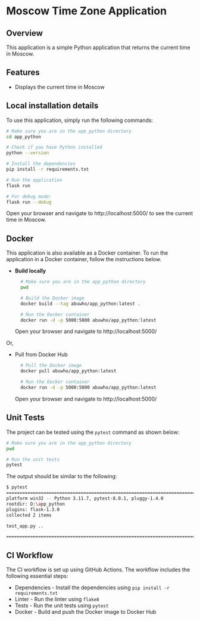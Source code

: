 # Moscow Time Zone Application

## Overview
This application is a simple Python application that returns the current time in Moscow. 

## Features
- Displays the current time in Moscow

## Local installation details

To use this application, simply run the following commands:

```bash
# Make sure you are in the app_python directory
cd app_python

# Check if you have Python installed
python --version

# Install the dependencies
pip install -r requirements.txt

# Run the application
flask run

# For debug mode: 
flask run --debug
```

Open your browser and navigate to http://localhost:5000/ to see the current time in Moscow.

## Docker
This application is also available as a Docker container. To run the application in a Docker container, follow the instructions below.

- **Build locally**
  ```bash
    # Make sure you are in the app_python directory
    pwd

    # Build the Docker image
    docker build --tag abuwho/app_python:latest .

    # Run the Docker container
    docker run -d -p 5000:5000 abuwho/app_python:latest
  ```
  Open your browser and navigate to http://localhost:5000/

Or, 

- Pull from Docker Hub
  ```bash
    # Pull the Docker image
    docker pull abuwho/app_python:latest

    # Run the Docker container
    docker run -d -p 5000:5000 abuwho/app_python:latest
  ```
  Open your browser and navigate to http://localhost:5000/


## Unit Tests
The project can be tested using the `pytest` command as shown below:
  ```bash
  # Make sure you are in the app_python directory
  pwd

  # Run the unit tests
  pytest
  ```
  The output should be similar to the following:
  ```bash
  $ pytest
  ============================================================================================ test session starts =============================================================================================
  platform win32 -- Python 3.11.7, pytest-8.0.1, pluggy-1.4.0
  rootdir: D:\app_python
  plugins: flask-1.3.0
  collected 2 items

  test_app.py ..                                                                                                                                                                                          [100%]

  ============================================================================================= 2 passed in 0.18s ==============================================================================================
  ```

## CI Workflow
The CI workflow is set up using GitHub Actions. The workflow includes the following essential steps:
- Dependencies - Install the dependencies using `pip install -r requirements.txt`
- Linter - Run the linter using `flake8`
- Tests - Run the unit tests using `pytest`
- Docker - Build and push the Docker image to Docker Hub